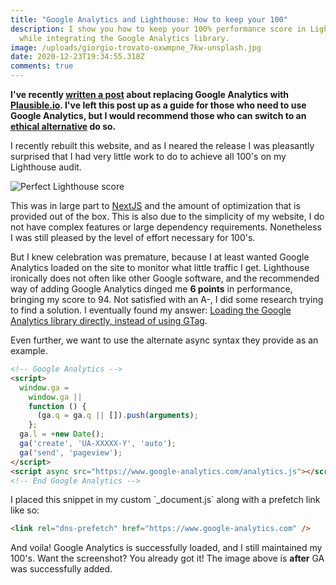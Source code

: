 ```yaml
---
title: "Google Analytics and Lighthouse: How to keep your 100"
description: I show you how to keep your 100% performance score in Lighthouse
  while integrating the Google Analytics library.
image: /uploads/giorgio-trovato-oxwmpne_7kw-unsplash.jpg
date: 2020-12-23T19:34:55.318Z
comments: true
---
```

**I've recently [written a post](https://www.drewbolles.com/blog/ethical-analytics-replacing-google-analytics-with-plausible-io) about replacing Google Analytics with [Plausible.io](https://plausible.io). I've left this post up as a guide for those who need to use Google Analytics, but I would recommend those who can switch to an [ethical alternative](https://mentalpivot.com/ethical-web-analytics-alternatives-google/) do so.**

I recently rebuilt this website, and as I neared the release I was pleasantly surprised that I had very little work to do to achieve all 100's on my Lighthouse audit.

![Perfect Lighthouse score](/uploads/image.png)

This was in large part to [NextJS](https://nextjs.org/) and the amount of optimization that is provided out of the box. This is also due to the simplicity of my website, I do not have complex features or large dependency requirements. Nonetheless I was still pleased by the level of effort necessary for 100's.

But I knew celebration was premature, because I at least wanted Google Analytics loaded on the site to monitor what little traffic I get. Lighthouse ironically does not often like other Google software, and the recommended way of adding Google Analytics dinged me **6 points** in performance, bringing my score to 94. Not satisfied with an A-, I did some research trying to find a solution. I eventually found my answer: [Loading the Google Analytics library directly, instead of using GTag](https://developers.google.com/analytics/devguides/collection/analyticsjs/#alternative_async_tag).

Even further, we want to use the alternate async syntax they provide as an example.

```html
<!-- Google Analytics -->
<script>
  window.ga =
    window.ga ||
    function () {
      (ga.q = ga.q || []).push(arguments);
    };
  ga.l = +new Date();
  ga('create', 'UA-XXXXX-Y', 'auto');
  ga('send', 'pageview');
</script>
<script async src="https://www.google-analytics.com/analytics.js"></script>
<!-- End Google Analytics -->
```

I placed this snippet in my custom \`_document.js\` along with a prefetch link like so:

```html
<link rel="dns-prefetch" href="https://www.google-analytics.com" />
```

And voila! Google Analytics is successfully loaded, and I still maintained my 100's. Want the screenshot? You already got it! The image above is **after** GA was successfully added.